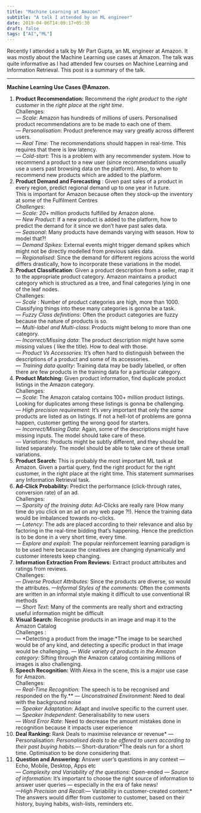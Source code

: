 ```yaml
---
title: "Machine Learning at Amazon"
subtitle: "A talk I attended by an ML engineer"
date: 2019-04-06T14:09:17+05:30
draft: false
tags: ["AI","ML"]
---
```

Recently I attended a talk by Mr Part Gupta, an ML engineer at Amazon. It was
mostly about the Machine Learning use cases at Amazon. The talk was quite
informative as I had attended few courses on Machine Learning and Information
Retrieval. This post is a summary of the talk.

*****

**Machine Learning Use Cases @Amazon.**

1.  **Product Recommendation:** Recommend the *right product* to the *right
customer* in the *right place* at the *right time*. <br> Challenges:<br>  —
*Scale*: Amazon has hundreds of millions of users. Personalised product
recommendations are to be made to each one of them.<br>  — *Personalisation*:
Product preference may vary greatly across different users.<br>  — *Real Time:*
The recommendations should happen in real-time. This requires that there is low
latency.<br>  — *Cold-start:* This is a problem with any recommender system. How
to recommend a product to a new user (since recommendations usually use a users
past browsing data on the platform). Also, to whom to recommend new products
which are added to the platform.
1.  **Product Demand and Forecasting** : Given past sales of a product in every
region, predict regional demand up to one year in future. <br> This is important
for Amazon because often they stock-up the inventory at some of the Fulfilment
Centres<br> *Challenges*:<br>  — *Scale: 20*+ million products fulfilled by
Amazon alone.<br>  — *New Product*: If a new product is added to the platform,
how to predict the demand for it since we don’t have past sales data.<br>  —
*Seasonal*: Many products have demands varying with season. How to model
that?!<br>  — *Demand Spikes*: External events might trigger demand spikes which
might not be directly modelled from previous sales data.<br>  — *Regionalised*:
Since the demand for different regions across the world differs drastically, how
to incorporate these variations in the model.
1.  **Product Classification**: Given a product description from a seller, map it to
the appropriate product category. Amazon maintains a product category which is
structured as a tree, and final categories lying in one of the leaf nodes.<br>
Challenges: <br>  — *Scale* : Number of product categories are high, more than 1000. Classifying things into these many categories is gonna be a task.<br>  —
*Fuzzy Class definitions*: Often the product categories are fuzzy because the
nature of products is so. <br>  — *Multi-label and Multi-class*: Products might
belong to more than one category. <br>  — *Incorrect/Missing data*: The product
description might have some missing values ( like the title). How to deal with
those.<br>  — *Product Vs Accessories:* It’s often hard to distinguish between
the descriptions of a product and some of its accessories.<br>  — *Training data
quality*: Training data may be badly labelled, or often there are few products
in the training data for a particular category.
1.  **Product Matching:** Given product information, find duplicate product listings
in the Amazon category. <br> Challenges:<br>  — *Scale*: The Amazon catalog
contains 100+ million product listings. Looking for duplicates among these
listings is gonna be challenging.<br>  — *High precision requirement*: It’s very
important that only the *same* products are listed as on listings. If not a
hell-lot of problems are gonna happen, customer getting the wrong good for
starters.<br>  — *Incorrect/Missing Data*: Again, some of the descriptions might
have missing inputs. The model should take care of these.<br>  — *Variations*:
Products might be subtly different, and they should be listed separately. The
model should be able to take care of these small variations.
1.  **Product Search:** This is probably the most important ML task at Amazon. Given
a partial query, find the right product for the right customer, in the right
place at the right time. This statement summarises any Information Retrieval
task.
1.  **Ad-Click Probability:** Predict the performance (click-through rates,
conversion rate) of an ad. <br> Challenges:<br>  — *Sparsity of the training
data*: Ad-Clicks are really rare (How many time do you click on an ad on any web
page ?!). Hence the training data would be imbalanced towards no-clicks.<br>  —
*Latency*: The ads are placed according to their relevance and also by factoring
in the real-time bidding that’s happening. Hence the prediction is to be done in
a very short time, every time.<br>  — *Explore and exploit*: The popular
reinforcement learning paradigm is to be used here because the creatives are
changing dynamically and customer interests keep changing.
1.  **Information Extraction From Reviews:** Extract product attributes and ratings
from reviews.<br> Challenges: <br> *— Diverse Product Attributes:* Since the
products are diverse, so would the attributes. *—Informal Styles of the
comments:* Often the comments are written in an informal style making it
difficult to use conventional IR methods<br>  — *Short Text*: Many of the
comments are really short and extracting useful information might be difficult
1.  **Visual Search:** Recognise products in an image and map it to the Amazon
Catalog<br> Challenges : <br>  — *Detecting a product from the image:*The image
to be searched would be of any kind, and detecting a specific product in that
image would be challenging. *— Wide variety of products in the Amazon category:* Sifting through the Amazon catalog containing millions of images is also
challenging.
1.  **Speech Recognition:** With Alexa in the scene, this is a major use case for
Amazon.<br> Challenges: <br>  — *Real-Time Recognition:* The speech is to be
recognised and responded on the fly.** — *Unconstrained Environment*: Need to
deal with the background noise<br>  — *Speaker Adaptation*: Adapt and involve
specific to the current user.<br>  — S*peaker Independent*: Generalisability to
new users<br>  — *Word Error Rate*: Need to decrease the amount mistakes done in
recognition because it impacts user experience
1.  **Deal Ranking:** Rank Deals to maximise relevance or revenue* —
Personalisation: *Personalised deals to be offered to users according to their
past buying habits.*— Short-duration:*The deals run for a short time.
Optimisation to be done considering that.
1.  **Question and Answering:**  Answer user’s questions in any context — Echo,
Mobile, Desktop, Apps etc<br>  — *Complexity and Variability of the questions:* Open-ended *— Source of information:* It’s important to choose the right source
of information to answer user queries — especially in the era of fake news!<br> 
*—High Precision and Recall:*— Variability in customer-created content:* The
answers would differ from customer to customer, based on their history, buying
habits, wish-lists, reminders etc.
